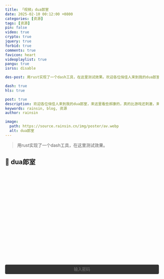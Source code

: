 ```yaml
---
title: 「视频」dua郎室
date: 2025-02-10 00:12:00 +0800
categories: [资源]
tags: [资源]
pin: false
video: true
crypto: true
jquery: true
forbid: true
comments: true
favicon: heart
videoplaylist: true
pangu: true
isrss: disable

des-post: 用rust实现了一个dash工具，在这里测试效果。欢迎各位俏佳人来到我的dua郎室，来这里看些郝康的，真的比游戏还刺激，来我这里看一晚吧。

dash: true
hls: true

post: true
description: 欢迎各位俏佳人来到我的dua郎室，来这里看些郝康的，真的比游戏还刺激，来我这里看一晚吧。
keywords: rainsin, blog, 资源
author: rainsin

image:
  path: https://source.rainsin.cn/img/poster/av.webp
  alt: dua郎室
---
```


<script src="/assets/post/video/video.js"></script>

<style>
details {
  width: 100%;
  margin: 0 auto;
  background: #282828;
  margin-bottom: 0.5rem;
  box-shadow: 0 0.1rem 1rem -0.5rem rgba(0, 0, 0, 0.4);
  border-radius: 5px;
  overflow: hidden;
}

summary {
    color:#fff;
  padding: 1rem;
  display: block;
  background: #333;
  padding-left: 2.2rem;
  position: relative;
  cursor: pointer;
  -webkit-user-select: none;
     -moz-user-select: none;
      -ms-user-select: none;
          user-select: none;
}

summary:before {
  content: "";
  border-width: 0.4rem;
  border-style: solid;
  border-color: transparent transparent transparent #fff;
  position: absolute;
  top: 1.3rem;
  left: 1rem;
  transform: rotate(0);
  transform-origin: 0.2rem 50%;
  transition: 0.25s transform ease;
}

/* THE MAGIC 🧙‍♀️ */
details[open] > summary:before {
  transform: rotate(90deg);
}

details summary::-webkit-details-marker {
  display: none;
}

details > ul {
  overflow-x: auto;
  display: grid;
  gap: 12px;
  padding-bottom: 1rem;
  padding-right: 28px;
  margin-bottom: 0;
  padding-top: 1rem;
  max-height: 20em;
  justify-content: center;
}

@media screen and (width <= 400px) {
    details > ul {
        grid-template-columns: 1fr !important;
    }
  }

details > ul li {
  list-style: none;
  color:#fff;
  margin: 4px !important;
  padding: 3px 8px !important;
  border-radius: 4px;
  border: 1px solid #5e616d;
  background: #47484c;
  cursor: pointer;
    text-align: center;
  transition: all 0.2s ease-out;
  height: 2.2em;
  justify-content: center;
  display: grid;
  margin: 0 !important;
  overflow: hidden;
}

details > ul li:hover {
  background: #1f2623;
}

.selected {
    background: #1f2623;
}

/* style input field text */

.middle{
  display: flex;
    margin: 0.5em auto;
    text-align: center;
}

/* Input field that looks like a button */
.email-field {
	width: 100%;
	display: inline-block;
	color: #fff;
	text-align: center;
	background-color: #333;
	padding: .6em 1.8em;
	border: none;
	cursor: pointer;
	outline: none;
	-webkit-border-radius: 4px;
	-moz-border-radius: 4px;
	border-radius: 4px;
	-webkit-transition: all .1s linear;
	-moz-transition: all .1s linear;
	transition: all .2s ease;
}
.email-field:hover {
	background-color: #343434;
}

/* after button is clicked */
.email-field.active {
	margin-right: 6px;
	outline: none;
	color: #fff;
	text-align: left;
	cursor: inherit;
}

/* Email submit button */
#subscribe-button {
  align-self: center;
	width: 35px;
	height: 35px;
	border: none;
	text-indent: -9999px;
	background: url(/assets/img/提交.svg) no-repeat;
	background-size: 13px;
	background-position: 0 1px;
	-webkit-transition: all .2s linear;
	-moz-transition: all .2s linear;
	transition: all .2s linear;
  
	cursor: pointer; /* for demo only */

	display: none;
}
#subscribe-button:hover {
	opacity: .33;
}

#subscribe-button.show {
	display: flex;
	background-size: 33px;
}
/* --- Video Info Section --- */
.video-info {
    opacity: 0;
    transform: translateY(10px);
    transition: all 0.3s ease;
    margin: 2rem 0;
    background: #ffffff;
    border: 1px solid #e9ecef;
    border-radius: 8px;
    overflow: hidden;
    box-shadow: 0 2px 8px rgba(0, 0, 0, 0.04);
}

.video-info.visible {
    opacity: 1;
    transform: translateY(0);
}

.video-info-grid {
    display: flex;
    flex-direction: column;
    gap: 0;
}

.info-poster {
    width: 100%;
    position: relative;
    background: #f8f9fa;
    display: flex;
    justify-content: center;
    align-items: center;
    padding: 1.5rem;
    border-bottom: 1px solid #e9ecef;
}

.info-poster img {
    max-width: 200px;
    max-height: 280px;
    width: auto;
    height: auto;
    border-radius: 6px;
    box-shadow: 0 4px 12px rgba(0, 0, 0, 0.15);
    object-fit: cover;
}

/* 横向海报优化 */
.info-poster img[style*="max-height: 200px"] {
    max-width: 300px;
    max-height: 200px;
}

.info-details {
    padding: 1.5rem;
}

.info-details h2 {
    margin: 0 0 1rem 0;
    font-size: 1.5rem;
    font-weight: 600;
    color: #2d3748;
    line-height: 1.4;
}

.info-meta {
    display: grid;
    grid-template-columns: repeat(auto-fit, minmax(150px, 1fr));
    gap: 0.75rem;
    margin-bottom: 1.25rem;
}

.info-meta span {
    font-size: 0.875rem;
    color: #6c757d;
    background: #f8f9fa;
    padding: 0.5rem 0.75rem;
    border-radius: 4px;
    border-left: 3px solid #dee2e6;
}

.info-meta strong {
    color: #495057;
    font-weight: 500;
}

.info-plot {
    background: #f8f9fa;
    padding: 1rem;
    border-radius: 6px;
    margin: 1.25rem 0;
    line-height: 1.6;
    color: #495057;
    font-size: 0.95rem;
    border-left: 4px solid #6c757d;
}

.tags {
    display: flex;
    flex-wrap: wrap;
    gap: 0.5rem;
    margin: 0;
}

.tag {
    background: #e9ecef;
    color: #495057;
    padding: 0.25rem 0.75rem;
    border-radius: 16px;
    font-size: 0.8rem;
    font-weight: 500;
    transition: all 0.2s ease;
    border: 1px solid transparent;
}

.tag:hover {
    background: #dee2e6;
    border-color: #adb5bd;
}

/* 响应式优化 */
@media (max-width: 576px) {
    .video-info {
        margin: 1rem 0;
        border-radius: 6px;
    }
    
    .info-poster {
        padding: 1rem;
    }
    
    .info-poster img {
        max-width: 160px;
        max-height: 220px;
    }
    
    .info-details {
        padding: 1rem;
    }
    
    .info-details h2 {
        font-size: 1.25rem;
    }
    
    .info-meta {
        grid-template-columns: 1fr;
        gap: 0.5rem;
    }
    
    .info-meta span {
        font-size: 0.8rem;
    }
    
    .info-plot {
        padding: 0.75rem;
        font-size: 0.9rem;
    }
}

/* 暗色主题支持 */
[data-mode="dark"] .video-info {
    background: #1b1b1e;
    border-color: #34343a;
    box-shadow: 0 2px 8px rgba(0, 0, 0, 0.3);
}

[data-mode="dark"] .info-poster {
    background: #2a2a2e;
    border-bottom-color: #34343a;
}

[data-mode="dark"] .info-details h2 {
    color: #f0f0f0;
}

[data-mode="dark"] .info-meta span {
    background: #2a2a2e;
    color: #b8b8b8;
    border-left-color: #5a5a5e;
}

[data-mode="dark"] .info-meta strong {
    color: #e0e0e0;
}

[data-mode="dark"] .info-plot {
    background: #2a2a2e;
    color: #b8b8b8;
    border-left-color: #6a6a6e;
}

[data-mode="dark"] .tag {
    background: #34343a;
    color: #b8b8b8;
}

[data-mode="dark"] .tag:hover {
    background: #3e3e44;
    border-color: #5a5a5e;
}

/* 加载状态优化 */
.info-poster img[src*="default"] {
    background: #e9ecef;
    display: flex;
    align-items: center;
    justify-content: center;
}

.info-poster img[src*="default"]::before {
    content: "加载中...";
    color: #6c757d;
    font-size: 0.875rem;
}

</style>

> 用rust实现了一个dash工具，在这里测试效果。

## 💞 dua郎室

<div id="video-box" style="width: 100%;aspect-ratio: 1920 / 1080;margin:20px 0;"></div>


<div class="middle" id="middle">
<input type="password" value="" name="EMAIL" class="email-field" id="email-field" placeholder="输入密码">
<input type="submit" value="Subscribe" name="subscribe" id="subscribe-button" class="">
</div>

<div class="video-info"></div>

<script>
$('#email-field').click(function () {
    $(this).addClass("active");
    $(this).attr('placeholder', '你不会真知道密码吧？');
    $('#subscribe-button').addClass("show");
});

$('#email-field').blur(function () {
    $(this).removeClass("active");
    $(this).attr('placeholder', '输入密码');
    $('#subscribe-button').removeClass("show");
});

$("#email-field").keypress(function (event) {
    if (event.which === 13) {
        if (isLoad) {
            Qmsg.success("点慢一点！奴家受不了啦！🌶")
        } else {
            send_message();
        }
    }
});

$('#subscribe-button').on("mousedown", () => {
    if (isLoad) {
        Qmsg.success("点慢一点！奴家受不了啦！🌶")
    } else {
        send_message();
    }
});
</script>
